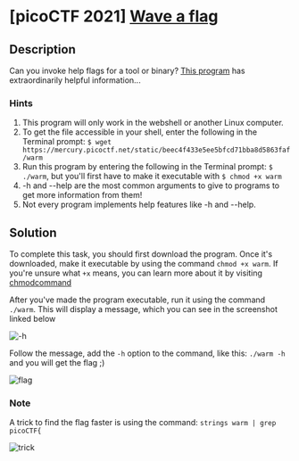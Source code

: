 # [picoCTF 2021] [Wave a flag](https://play.picoctf.org/practice/challenge/170)

## Description

Can you invoke help flags for a tool or binary? [This program](https://mercury.picoctf.net/static/beec4f433e5ee5bfcd71bba8d5863faf/warm) has extraordinarily helpful information...

### Hints

1. This program will only work in the webshell or another Linux computer.
2. To get the file accessible in your shell, enter the following in the Terminal prompt: `$ wget https://mercury.picoctf.net/static/beec4f433e5ee5bfcd71bba8d5863faf/warm`
3. Run this program by entering the following in the Terminal prompt: `$ ./warm`, but you'll first have to make it executable with `$ chmod +x warm`
4. -h and --help are the most common arguments to give to programs to get more information from them!
5. Not every program implements help features like -h and --help.


## Solution

To complete this task, you should first download the program. Once it's downloaded, make it executable by using the command `chmod +x warm`. If you're unsure what `+x` means, you can learn more about it by visiting [chmodcommand](https://chmodcommand.com/)

After you've made the program executable, run it using the command `./warm`. This will display a message, which you can see in the screenshot linked below

![-h](https://i.imgur.com/ldKcZlt.png)

Follow the message, add the `-h` option to the command, like this: `./warm -h` and you will get the flag ;)

![flag](https://i.imgur.com/iAiaDAC.png)

### Note

A trick to find the flag faster is using the command: `strings warm | grep picoCTF{`

![trick](https://i.imgur.com/NkS1bgi.png)
